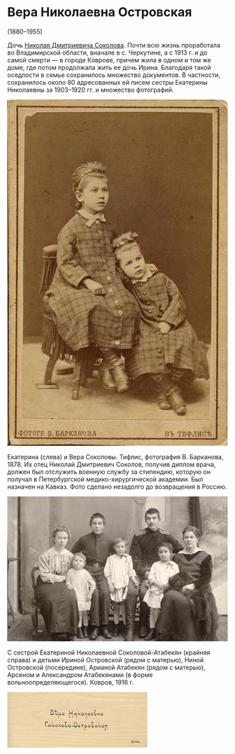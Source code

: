 # Вера Николаевна Островская
(1880–1955)

Дочь [Николая Дмитриевича Соколова](NDS.md). Почти всю жизнь проработала во Владимирской области, вначале в с. Черкутине, а с 1913 г. и до самой смерти — в городе Коврове, причем жила в одном и том же доме, где потом продолжала жить ее дочь Ирина. Благодаря такой оседлости в семье сохранилось множество документов. В частности, сохранилось около 80 адресованных ей писем сестры Екатерины Николаевны за 1903–1920 гг. и множество фотографий.

![](img/ENS_VNS.jpg)

Екатерина (слева) и Вера Соколовы.
Тифлис, фотография В. Барканова, 1878.
Их отец Николай Дмитриевич Соколов, получив диплом врача, должен был отслужить военную службу за стипендию, которую он получал в Петербургской медико-хирургической академии. Был назначен на Кавказ. Фото сделано незадолго до возвращения в Россию.

![](img/kovrov-1916.jpg)

С сестрой Екатериной Николаевной Соколовой-Атабекян (крайняя справа) и детьми Ириной Островской (рядом с матерью), Ниной Островской (посередине), Арианой Атабекян (рядом с матерью), Арсеном и Александром Атабекянами (в форме вольноопределяющегося). Ковров, 1916 г.

![](img/viscard-VNO.jpg)